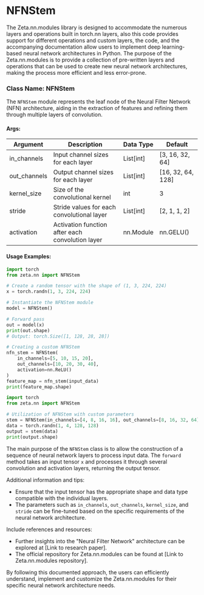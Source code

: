 # NFNStem

The Zeta.nn.modules library is designed to accommodate the numerous layers and operations built in torch.nn layers, also this code provides support for different operations and custom layers, the code, and the accompanying documentation allow users to implement deep learning-based neural network architectures in Python. The purpose of the Zeta.nn.modules is to provide a collection of pre-written layers and operations that can be used to create new neural network architectures, making the process more efficient and less error-prone.

### Class Name: NFNStem

The `NFNStem` module represents the leaf node of the Neural Filter Network (NFN) architecture, aiding in the extraction of features and refining them through multiple layers of convolution.

#### Args:
| Argument       | Description                                     | Data Type | Default                              |
|----------------|-------------------------------------------------|-----------|--------------------------------------|
| in_channels    | Input channel sizes for each layer               | List[int] | [3, 16, 32, 64]                      |
| out_channels   | Output channel sizes for each layer              | List[int] | [16, 32, 64, 128]                    |
| kernel_size    | Size of the convolutional kernel                 | int       | 3                                    |
| stride         | Stride values for each convolutional layer       | List[int] | [2, 1, 1, 2]                         |
| activation     | Activation function after each convolution layer | nn.Module | nn.GELU()                            |

#### Usage Examples:
```python
import torch
from zeta.nn import NFNStem

# Create a random tensor with the shape of (1, 3, 224, 224)
x = torch.randn(1, 3, 224, 224)

# Instantiate the NFNStem module
model = NFNStem()

# Forward pass
out = model(x)
print(out.shape)
# Output: torch.Size([1, 128, 28, 28])
```
```python
# Creating a custom NFNStem
nfn_stem = NFNStem(
    in_channels=[5, 10, 15, 20],
    out_channels=[10, 20, 30, 40],
    activation=nn.ReLU()
)
feature_map = nfn_stem(input_data)
print(feature_map.shape)
```
```python
import torch
from zeta.nn import NFNStem

# Utilization of NFNStem with custom parameters
stem = NFNStem(in_channels=[4, 8, 16, 16], out_channels=[8, 16, 32, 64])
data = torch.randn(1, 4, 128, 128)
output = stem(data)
print(output.shape)
```

The main purpose of the `NFNStem` class is to allow the construction of a sequence of neural network layers to process input data. The `forward` method takes an input tensor `x` and processes it through several convolution and activation layers, returning the output tensor.

Additional information and tips:
- Ensure that the input tensor has the appropriate shape and data type compatible with the individual layers.
- The parameters such as `in_channels`, `out_channels`, `kernel_size`, and `stride` can be fine-tuned based on the specific requirements of the neural network architecture.

Include references and resources:
- Further insights into the "Neural Filter Network" architecture can be explored at [Link to research paper].
- The official repository for Zeta.nn.modules can be found at [Link to Zeta.nn.modules repository].

By following this documented approach, the users can efficiently understand, implement and customize the Zeta.nn.modules for their specific neural network architecture needs.
